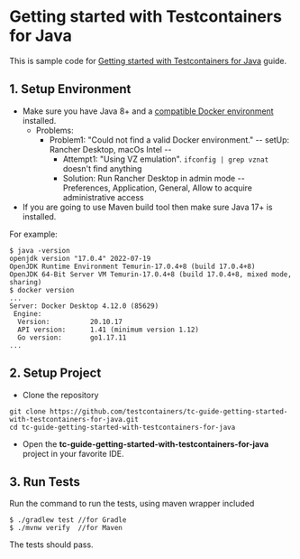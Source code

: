 # Getting started with Testcontainers for Java

This is sample code for [Getting started with Testcontainers for Java](https://testcontainers.com/guides/getting-started-with-testcontainers-for-java) guide.

## 1. Setup Environment
* Make sure you have Java 8+ and a [compatible Docker environment](https://www.testcontainers.org/supported_docker_environment/) installed.
  * Problems:
    * Problem1: "Could not find a valid Docker environment." -- setUp: Rancher Desktop, macOs Intel --
      * Attempt1: "Using VZ emulation". `ifconfig | grep vznat` doesn't find anything
      * Solution: Run Rancher Desktop in admin mode -- Preferences, Application, General, Allow to acquire administrative access
* If you are going to use Maven build tool then make sure Java 17+ is installed.

For example:

```shell
$ java -version
openjdk version "17.0.4" 2022-07-19
OpenJDK Runtime Environment Temurin-17.0.4+8 (build 17.0.4+8)
OpenJDK 64-Bit Server VM Temurin-17.0.4+8 (build 17.0.4+8, mixed mode, sharing)
$ docker version
...
Server: Docker Desktop 4.12.0 (85629)
 Engine:
  Version:          20.10.17
  API version:      1.41 (minimum version 1.12)
  Go version:       go1.17.11
...
```

## 2. Setup Project

* Clone the repository

```shell
git clone https://github.com/testcontainers/tc-guide-getting-started-with-testcontainers-for-java.git
cd tc-guide-getting-started-with-testcontainers-for-java
```

* Open the **tc-guide-getting-started-with-testcontainers-for-java** project in your favorite IDE.

## 3. Run Tests

Run the command to run the tests, using maven wrapper included

```shell
$ ./gradlew test //for Gradle
$ ./mvnw verify  //for Maven
```

The tests should pass.
